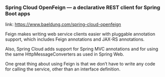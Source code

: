 ### Spring Cloud OpenFeign — a declarative REST client for Spring Boot apps

link: https://www.baeldung.com/spring-cloud-openfeign

Feign makes writing web service clients easier with pluggable annotation support, which includes Feign annotations and
JAX-RS annotations.

Also, Spring Cloud adds support for Spring MVC annotations and for using the same HttpMessageConverters as used in
Spring Web.

One great thing about using Feign is that we don’t have to write any code for calling the service, other than an
interface definition.